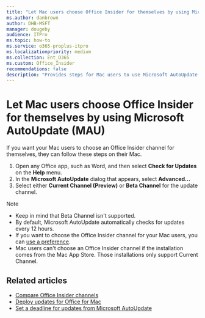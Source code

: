 ```yaml
---
title: "Let Mac users choose Office Insider for themselves by using Microsoft AutoUpdate (MAU)"
ms.author: danbrown
author: DHB-MSFT
manager: dougeby
audience: ITPro
ms.topic: how-to
ms.service: o365-proplus-itpro
ms.localizationpriority: medium
ms.collection: Ent_O365
ms.custom: Office_Insider
recommendations: false
description: "Provides steps for Mac users to use Microsoft AutoUpdate (MAU) to choose Office Insider for themselves."
---
```


# Let Mac users choose Office Insider for themselves by using Microsoft AutoUpdate (MAU)

If you want your Mac users to choose an Office Insider channel for themselves, they can follow these steps on their Mac.

1. Open any Office app, such as Word, and then select **Check for Updates** on the **Help** menu.
2. In the **Microsoft AutoUpdate** dialog that appears, select **Advanced...**
3. Select either **Current Channel (Preview)** or **Beta Channel** for the update channel.

> [!NOTE]
> - Keep in mind that Beta Channel isn't supported.
> - By default, Microsoft AutoUpdate automatically checks for updates every 12 hours.
> - If you want to choose the Office Insider channel for your Mac users, you can [use a preference](preference.md).
> - Mac users can't choose an Office Insider channel if the installation comes from the Mac App Store. Those installations only support Current Channel.

## Related articles
- [Compare Office Insider channels](../compare-channels.md)
- [Deploy updates for Office for Mac](../../mac/deploy-updates-for-office-for-mac.md)
- [Set a deadline for updates from Microsoft AutoUpdate](../../mac/mau-deadline.md)